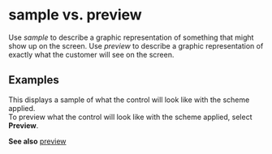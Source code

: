 # sample vs. preview

Use *sample* to describe a graphic representation of something that might show up on the screen. Use *preview* to describe a graphic representation of exactly what the customer will see on the screen.

## Examples

This displays a sample of what the control will look like with the scheme applied.  
To preview what the control will look like with the scheme applied, select **Preview**.

**See also** [preview](~/a-z-word-list-term-collections/p/preview.md)
